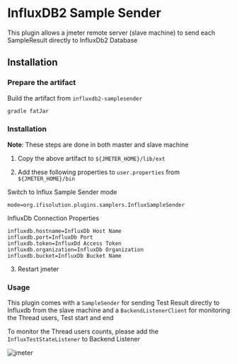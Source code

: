 # InfluxDB2 Sample Sender

This plugin allows a jmeter remote server (slave machine) to send each SampleResult 
directly to InfluxDb2 Database

## Installation

### Prepare the artifact

Build the artifact from `influxdb2-samplesender` 

```bash
gradle fatJar
```

### Installation

**Note**: These steps are done in both master and slave machine

1. Copy the above artifact to `${JMETER_HOME}/lib/ext` 

2. Add these following properties to `user.properties` from `${JMETER_HOME}/bin`

Switch to Influx Sample Sender mode

```properties
mode=org.ifisolution.plugins.samplers.InfluxSampleSender
```

InfluxDb Connection Properties

```properties
influxdb.hostname=InfluxDb Host Name
influxdb.port=InfluxDb Port
influxdb.token=InfluxDd Access Token
influxdb.organization=InfluxDb Organization
influxdb.bucket=InfluxDb Bucket Name
```

3. Restart jmeter 

### Usage

This plugin comes with a `SampleSender` for sending Test Result directly to Influxdb 
from the slave machine and a `BackendListenerClient` for monitoring the Thread users,
Test start and end 

To monitor the Thread users counts, please add the `InfluxTestStateListener` to 
Backend Listener

![jmeter]()